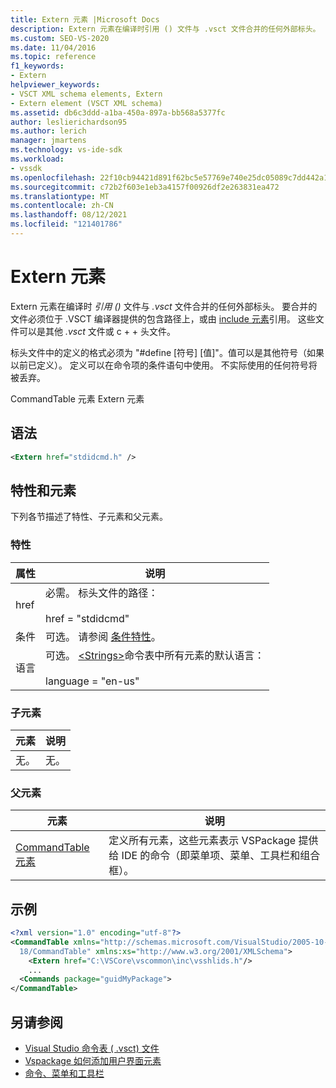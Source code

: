 ```yaml
---
title: Extern 元素 |Microsoft Docs
description: Extern 元素在编译时引用 () 文件与 .vsct 文件合并的任何外部标头。
ms.custom: SEO-VS-2020
ms.date: 11/04/2016
ms.topic: reference
f1_keywords:
- Extern
helpviewer_keywords:
- VSCT XML schema elements, Extern
- Extern element (VSCT XML schema)
ms.assetid: db6c3ddd-a1ba-450a-897a-bb568a5377fc
author: leslierichardson95
ms.author: lerich
manager: jmartens
ms.technology: vs-ide-sdk
ms.workload:
- vssdk
ms.openlocfilehash: 22f10cb94421d891f62bc5e57769e740e25dc05089c7dd442a145ebd1077b060
ms.sourcegitcommit: c72b2f603e1eb3a4157f00926df2e263831ea472
ms.translationtype: MT
ms.contentlocale: zh-CN
ms.lasthandoff: 08/12/2021
ms.locfileid: "121401786"
---
```

# <a name="extern-element"></a>Extern 元素
Extern 元素在编译时 *引用 ()* 文件与 *.vsct* 文件合并的任何外部标头。 要合并的文件必须位于 .VSCT 编译器提供的包含路径上，或由 [include 元素](../extensibility/include-element.md)引用。 这些文件可以是其他 *.vsct* 文件或 c + + 头文件。

 标头文件中的定义的格式必须为 "#define [符号] [值]"。值可以是其他符号（如果以前已定义）。 定义可以在命令项的条件语句中使用。 不实际使用的任何符号将被丢弃。

 CommandTable 元素 Extern 元素

## <a name="syntax"></a>语法

```xml
<Extern href="stdidcmd.h" />
```

## <a name="attributes-and-elements"></a>特性和元素
 下列各节描述了特性、子元素和父元素。

### <a name="attributes"></a>特性

|属性|说明|
|---------------|-----------------|
|href|必需。 标头文件的路径：<br /><br /> href = "stdidcmd"|
|条件|可选。 请参阅 [条件特性](../extensibility/vsct-xml-schema-conditional-attributes.md)。|
|语言|可选。 [\<Strings>](../extensibility/strings-element.md)命令表中所有元素的默认语言：<br /><br /> language = "en-us"|

### <a name="child-elements"></a>子元素

|元素|说明|
|-------------|-----------------|
|无。|无。|

### <a name="parent-elements"></a>父元素

|元素|说明|
|-------------|-----------------|
|[CommandTable 元素](../extensibility/commandtable-element.md)|定义所有元素，这些元素表示 VSPackage 提供给 IDE 的命令（即菜单项、菜单、工具栏和组合框）。|

## <a name="example"></a>示例

```xml
<?xml version="1.0" encoding="utf-8"?>
<CommandTable xmlns="http://schemas.microsoft.com/VisualStudio/2005-10-
  18/CommandTable" xmlns:xs="http://www.w3.org/2001/XMLSchema">
    <Extern href="C:\VSCore\vscommon\inc\vsshlids.h"/>
    ...
  <Commands package="guidMyPackage">
</CommandTable>
```

## <a name="see-also"></a>另请参阅
- [Visual Studio 命令表 ( .vsct) 文件](../extensibility/internals/visual-studio-command-table-dot-vsct-files.md)
- [Vspackage 如何添加用户界面元素](../extensibility/internals/how-vspackages-add-user-interface-elements.md)
- [命令、菜单和工具栏](../extensibility/internals/commands-menus-and-toolbars.md)
